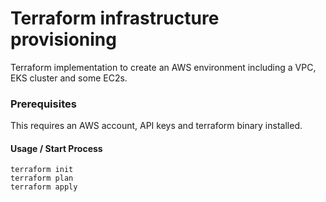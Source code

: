 # Terraform infrastructure provisioning
Terraform implementation to create an AWS environment including a VPC, EKS cluster and some EC2s.


<h3>Prerequisites</h3>
<p>This requires an AWS account, API keys and terraform binary installed.</p>


<h4>Usage / Start Process</h4>
<pre>
<code>terraform init
terraform plan 
terraform apply
</code>
</pre>






